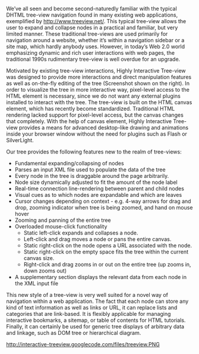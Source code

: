 We’ve all seen and become second-naturedly familiar with the typical DHTML tree-view navigation found in many existing web applications, exemplified by http://www.treeview.net/. This typical tree-view allows the user to expand and collapse nodes in a practical and familiar, but very limited manner. These traditional tree-views are used primarily for navigation around a website, whether it’s within a navigation sidebar or a site map, which hardly anybody uses. However, in today’s Web 2.0 world emphasizing dynamic and rich user interactions with web pages, the traditional 1990s rudimentary tree-view is well overdue for an upgrade.

Motivated by existing tree-view interactions, Highly Interactive Tree-view was designed to provide more interactions and direct manipulation features as well as on-the-fly editing of the tree (Screenshot shown on the right). In order to visualize the tree in more interactive way, pixel-level access to the HTML element is necessary, since we do not want any external plugins installed to interact with the tree. The tree-view is built on the HTML canvas element, which has recently become standardized. Traditional HTML rendering lacked support for pixel-level access, but the canvas changes that completely. With the help of canvas element, Highly Interactive Tree-view provides a means for advanced desktop-like drawing and animations inside your browser window without the need for plugins such as Flash or SilverLight.

Our tree provides the following features new to the realm of tree-views:

  * Fundamental expanding/collapsing of nodes
  * Parses an input XML file used to populate the data of the tree
  * Every node in the tree is draggable around the page arbitrarily.
  * Node size dynamically adjusted to fit the amount of the node label
  * Real-time connection line-rendering between parent and child nodes
  * Visual cues as to which nodes are expandable and which are leaves
  * Cursor changes depending on context - e.g. 4-way arrows for drag and drop, zooming indicator when tree is being zoomed, and hand on mouse hover
  * Zooming and panning of the entire tree
  * Overloaded mouse-click functionality
    * Static left-click expands and collapses a node.
    * Left-click and drag moves a node or pans the entire canvas.
    * Static right-click on the node opens a URL associated with the node.
    * Static right-click on the empty space fits the tree within the current canvas size.
    * Right-click and drag zooms in or out on the entire tree (up zooms in, down zooms out)
  * A supplementary section displays the relevant data from each node in the XML input file

This new style of a tree-view is very well suited for a novel way of navigation within a web application. The fact that each node can store any kind of text information as well as links or URL, it can replace lists and categories that are link-based. It is flexibly applicable for managing interactive bookmarks, a sitemap, or table of contents for HTML tutorials. Finally, it can certainly be used for generic tree displays of arbitrary data and linkage, such as DOM tree or hierarchical diagram.

http://interactive-treeview.googlecode.com/files/treeview.PNG